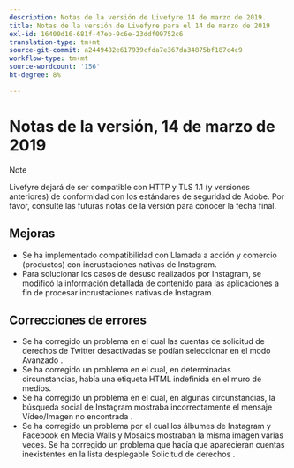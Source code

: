 ```yaml
---
description: Notas de la versión de Livefyre 14 de marzo de 2019.
title: Notas de la versión de Livefyre para el 14 de marzo de 2019
exl-id: 16400d16-681f-47eb-9c6e-23ddf09752c6
translation-type: tm+mt
source-git-commit: a2449482e617939cfda7e367da34875bf187c4c9
workflow-type: tm+mt
source-wordcount: '156'
ht-degree: 8%

---
```


# Notas de la versión, 14 de marzo de 2019

>[!NOTE]
>
>Livefyre dejará de ser compatible con HTTP y TLS 1.1 (y versiones anteriores) de conformidad con los estándares de seguridad de Adobe.  Por favor, consulte las futuras notas de la versión para conocer la fecha final.

## Mejoras

* Se ha implementado compatibilidad con Llamada a acción y comercio (productos) con incrustaciones nativas de Instagram.
* Para solucionar los casos de desuso realizados por Instagram, se modificó la información detallada de contenido para las aplicaciones a fin de procesar incrustaciones nativas de Instagram.


## Correcciones de errores

* Se ha corregido un problema en el cual las cuentas de solicitud de derechos de Twitter desactivadas se podían seleccionar en el modo Avanzado .
* Se ha corregido un problema en el cual, en determinadas circunstancias, había una etiqueta HTML indefinida en el muro de medios.
* Se ha corregido un problema en el cual, en algunas circunstancias, la búsqueda social de Instagram mostraba incorrectamente el mensaje Vídeo/Imagen no encontrada .
* Se ha corregido un problema por el cual los álbumes de Instagram y Facebook en Media Walls y Mosaics mostraban la misma imagen varias veces.
Se ha corregido un problema que hacía que aparecieran cuentas inexistentes en la lista desplegable Solicitud de derechos .
